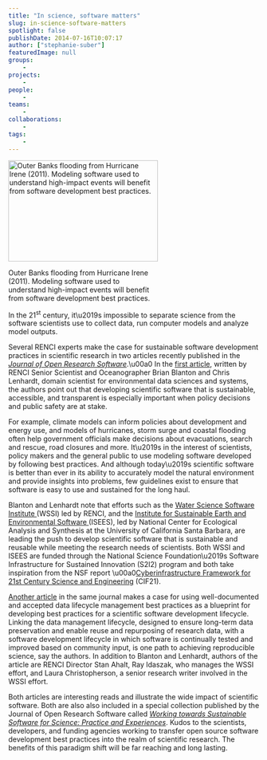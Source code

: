 ```yaml
---
title: "In science, software matters"
slug: in-science-software-matters
spotlight: false
publishDate: 2014-07-16T10:07:17
author: ["stephanie-suber"]
featuredImage: null
groups:
    - 
projects:
    - 
people:
    - 
teams: 
    - 
collaborations:
    - 
tags:
    - 
---
```

<div id="attachment_13458" class="wp-caption alignleft" style="width: 300px"><a href="https://renci.org/wp-content/uploads/2014/07/irene1.jpg"  rel="lightbox[roadtrip]"><img class="size-medium wp-image-13458" src="https://renci.org/wp-content/uploads/2014/07/irene1-300x203.jpg" alt="Outer Banks flooding from Hurricane Irene (2011). Modeling software used to understand high-impact events will benefit from software development best practices. " width="300" height="203" srcset="https://renci.org/wp-content/uploads/2014/07/irene1-300x203.jpg 300w, https://renci.org/wp-content/uploads/2014/07/irene1.jpg 620w" sizes="(max-width: 300px) 100vw, 300px" /></a></p>
<p class="wp-caption-text">Outer Banks flooding from Hurricane Irene (2011). Modeling software used to understand high-impact events will benefit from software development best practices.</p>
</div>
<p>In the 21<sup>st</sup> century, it\u2019s impossible to separate science from the software scientists use to collect data, run computer models and analyze model outputs.</p>
<p>Several RENCI experts make the case for sustainable software development practices in scientific research in two articles recently published in the <a href="http://openresearchsoftware.metajnl.com/" target="_blank" rel="noopener"><em>Journal of Open Research Software</em></a>.\u00a0 In the <a href="http://openresearchsoftware.metajnl.com/article/view/jors.ba/55" target="_blank" rel="noopener">first article</a>, written by RENCI Senior Scientist and Oceanographer Brian Blanton and Chris Lenhardt, domain scientist for environmental data sciences and systems, the authors point out that developing scientific software that is sustainable, accessible, and transparent is especially important when policy decisions and public safety are at stake.</p>
<p>For example, climate models can inform policies about development and energy use, and models of hurricanes, storm surge and coastal flooding often help government officials make decisions about evacuations, search and rescue, road closures and more. It\u2019s in the interest of scientists, policy makers and the general public to use modeling software developed by following best practices. And although today\u2019s scientific software is better than ever in its ability to accurately model the natural environment and provide insights into problems, few guidelines exist to ensure that software is easy to use and sustained for the long haul.</p>
<p>Blanton and Lenhardt note that efforts such as the <a title="Water Science Software Institute" href="https://renci.org/research/water-science-software-institute/" target="_blank" rel="noopener">Water Science Software Institute </a>(WSSI) led by RENCI, and the <a title="Institute for Sustainable Earth and Environmental Software" href="http://isees.nceas.ucsb.edu/" target="_blank" rel="noopener">Institute for Sustainable Earth and Environmental Software </a>(ISEES), led by National Center for Ecological Analysis and Synthesis at the University of California Santa Barbara, are leading the push to develop scientific software that is sustainable and reusable while meeting the research needs of scientists. Both WSSI and ISEES are funded through the National Science Foundation\u2019s Software Infrastructure for Sustained Innovation (S2I2) program and both take inspiration from the NSF report \u00a0<a href="http://www.nsf.gov/cise/aci/cif21/CIF21Vision2012current.pdf" target="_blank" rel="noopener">Cyberinfrastructure Framework for 21st Century Science and Engineering</a> (CIF21).</p>
<p><a href="http://openresearchsoftware.metajnl.com/article/view/jors.ax/51" target="_blank" rel="noopener">Another article</a> in the same journal makes a case for using well-documented and accepted data lifecycle management best practices as a blueprint for developing best practices for a scientific software development lifecycle. Linking the data management lifecycle, designed to ensure long-term data preservation and enable reuse and repurposing of research data, with a software development lifecycle in which software is continually tested and improved based on community input, is one path to achieving reproducible science, say the authors. In addition to Blanton and Lenhardt, authors of the article are RENCI Director Stan Ahalt, Ray Idaszak, who manages the WSSI effort, and Laura Christopherson, a senior research writer involved in the WSSI effort.</p>
<p>Both articles are interesting reads and illustrate the wide impact of scientific software. Both are also also included in a special collection published by the Journal of Open Research Software called <a href="http://openresearchsoftware.metajnl.com/collections/special/working-towards-sustainable-software-for-science" target="_blank" rel="noopener"><em>Working towards Sustainable Software for Science: Practice and Experiences</em></a>. Kudos to the scientists, developers, and funding agencies working to transfer open source software development best practices into the realm of scientific research. The benefits of this paradigm shift will be far reaching and long lasting.</p>
<!-- AddThis Advanced Settings generic via filter on the_content --><!-- AddThis Share Buttons generic via filter on the_content -->
